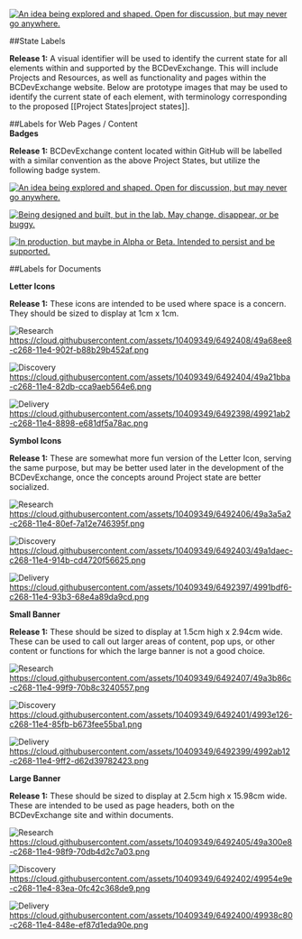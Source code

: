 <a rel="research" href="https://github.com/BCDevExchange/docs/wiki/Project-States"><img alt="An idea being explored and shaped. Open for discussion, but may never go anywhere." style="border-width:0" src="https://img.shields.io/badge/BCDevExchange-Research-red.svg" title="An idea being explored and shaped. Open for discussion, but may never go anywhere." /></a>

##State Labels

**Release 1:** A visual identifier will be used to identify the current state for all elements within and supported by the BCDevExchange. This will include Projects and Resources, as well as functionality and pages within the BCDevExchange website. Below are prototype images that may be used to identify the current state of each element, with terminology corresponding to the proposed [[Project States|project states]]. 

##Labels for Web Pages / Content  
__Badges__

**Release 1:** BCDevExchange content located within GitHub will be labelled with a similar convention as the above Project States, but utilize the following badge system.

<a rel="research" href="https://github.com/BCDevExchange/docs/wiki/Project-States"><img alt="An idea being explored and shaped. Open for discussion, but may never go anywhere." style="border-width:0" src="https://img.shields.io/badge/BCDevExchange-Research-red.svg" title="An idea being explored and shaped. Open for discussion, but may never go anywhere." /></a>

<a rel="discovery" href="https://github.com/BCDevExchange/docs/wiki/Project-States"><img alt="Being designed and built, but in the lab. May change, disappear, or be buggy." style="border-width:0" src="https://img.shields.io/badge/BCDevExchange-Discovery-yellow.svg" title="Being designed and built, but in the lab. May change, disappear, or be buggy." /></a>

<a rel="delivery" href="https://github.com/BCDevExchange/docs/wiki/Project-States"><img alt="In production, but maybe in Alpha or Beta. Intended to persist and be supported." style="border-width:0" src="https://img.shields.io/badge/BCDevExchange-Delivery-brightgreen.svg" title="In production, but maybe in Alpha or Beta. Intended to persist and be supported." /></a>

##Labels for Documents

__Letter Icons__

**Release 1:** These icons are intended to be used where space is a concern. They should be sized to display at 1cm x 1cm. 
     
![Research](https://cloud.githubusercontent.com/assets/10409349/6492408/49a68ee8-c268-11e4-902f-b88b29b452af.png) https://cloud.githubusercontent.com/assets/10409349/6492408/49a68ee8-c268-11e4-902f-b88b29b452af.png

![Discovery](https://cloud.githubusercontent.com/assets/10409349/6492404/49a21bba-c268-11e4-82db-cca9aeb564e6.png) https://cloud.githubusercontent.com/assets/10409349/6492404/49a21bba-c268-11e4-82db-cca9aeb564e6.png

![Delivery](https://cloud.githubusercontent.com/assets/10409349/6492398/49921ab2-c268-11e4-8898-e681df5a78ac.png) https://cloud.githubusercontent.com/assets/10409349/6492398/49921ab2-c268-11e4-8898-e681df5a78ac.png

__Symbol Icons__

**Release 1:** 
These are somewhat more fun version of the Letter Icon, serving the same purpose, but may be better used later in the development of the BCDevExchange, once the concepts around Project state are better socialized. 
     
![Research](https://cloud.githubusercontent.com/assets/10409349/6492406/49a3a5a2-c268-11e4-80ef-7a12e746395f.png) https://cloud.githubusercontent.com/assets/10409349/6492406/49a3a5a2-c268-11e4-80ef-7a12e746395f.png

![Discovery](https://cloud.githubusercontent.com/assets/10409349/6492403/49a1daec-c268-11e4-914b-cd4720f56625.png) https://cloud.githubusercontent.com/assets/10409349/6492403/49a1daec-c268-11e4-914b-cd4720f56625.png

![Delivery](https://cloud.githubusercontent.com/assets/10409349/6492397/4991bdf6-c268-11e4-93b3-68e4a89da9cd.png) https://cloud.githubusercontent.com/assets/10409349/6492397/4991bdf6-c268-11e4-93b3-68e4a89da9cd.png

__Small Banner__

**Release 1:** These should be sized to display at 1.5cm high x 2.94cm wide. These can be used to call out larger areas of content, pop ups, or other content or functions for which the large banner is not a good choice. 
     
![Research](https://cloud.githubusercontent.com/assets/10409349/6492407/49a3b86c-c268-11e4-99f9-70b8c3240557.png) https://cloud.githubusercontent.com/assets/10409349/6492407/49a3b86c-c268-11e4-99f9-70b8c3240557.png

![Discovery](https://cloud.githubusercontent.com/assets/10409349/6492401/4993e126-c268-11e4-85fb-b673fee55ba1.png) https://cloud.githubusercontent.com/assets/10409349/6492401/4993e126-c268-11e4-85fb-b673fee55ba1.png

![Delivery](https://cloud.githubusercontent.com/assets/10409349/6492399/4992ab12-c268-11e4-9ff2-d62d39782423.png) https://cloud.githubusercontent.com/assets/10409349/6492399/4992ab12-c268-11e4-9ff2-d62d39782423.png

__Large Banner__ 

**Release 1:** These should be sized to display at 2.5cm high x 15.98cm wide. These are intended to be used as page headers, both on the BCDevExchange site and within documents.

![Research](https://cloud.githubusercontent.com/assets/10409349/6492405/49a300e8-c268-11e4-98f9-70db4d2c7a03.png) 
https://cloud.githubusercontent.com/assets/10409349/6492405/49a300e8-c268-11e4-98f9-70db4d2c7a03.png

![Discovery](https://cloud.githubusercontent.com/assets/10409349/6492402/49954e9e-c268-11e4-83ea-0fc42c368de9.png) https://cloud.githubusercontent.com/assets/10409349/6492402/49954e9e-c268-11e4-83ea-0fc42c368de9.png

![Delivery](https://cloud.githubusercontent.com/assets/10409349/6492400/49938c80-c268-11e4-848e-ef87d1eda90e.png) https://cloud.githubusercontent.com/assets/10409349/6492400/49938c80-c268-11e4-848e-ef87d1eda90e.png
